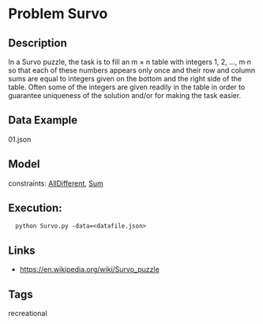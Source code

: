 # Problem Survo
## Description
In a Survo puzzle, the task is to fill an m × n table with integers 1, 2, ..., m·n
so that each of these numbers appears only once and their row and column sums
are equal to integers given on the bottom and the right side of the table.
Often some of the integers are given readily in the table in order to guarantee
uniqueness of the solution and/or for making the task easier.

## Data Example
  01.json

## Model
  constraints: [AllDifferent](http://pycsp.org/documentation/constraints/AllDifferent), [Sum](http://pycsp.org/documentation/constraints/Sum)

## Execution:
```
  python Survo.py -data=<datafile.json>
```

## Links
 - https://en.wikipedia.org/wiki/Survo_puzzle

## Tags
  recreational
